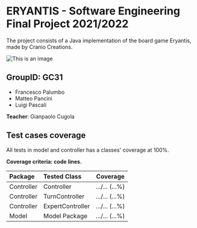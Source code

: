 # ERYANTIS - Software Engineering Final Project 2021/2022
The project consists of a Java implementation of the board game Eryantis, made by Cranio Creations.

![This is an image](https://www.google.com/url?sa=i&url=https%3A%2F%2Fwww.craniocreations.it%2Fprodotto%2Feriantys%2F&psig=AOvVaw1-3EBMUsARPtPzUM9YuMHp&ust=1654188712435000&source=images&cd=vfe&ved=0CAwQjRxqFwoTCMCCtqfbjPgCFQAAAAAdAAAAABAf)



## GroupID: GC31
+ Francesco Palumbo
+ Matteo Pancini
+ Luigi Pascali
  
**Teacher**: Gianpaolo Cugola


## Test cases coverage
All tests in model and controller has a classes' coverage at 100%.

**Coverage criteria: code lines.**

| Package    | Tested Class       |    Coverage    |
|:-----------|:-------------------|:--------------:|
| Controller | Controller         | .../... (...%) |
| Controller | TurnController     | .../... (...%) |
| Controller | ExpertController   | .../... (...%) |
| Model      | Model Package      | .../... (...%) |

